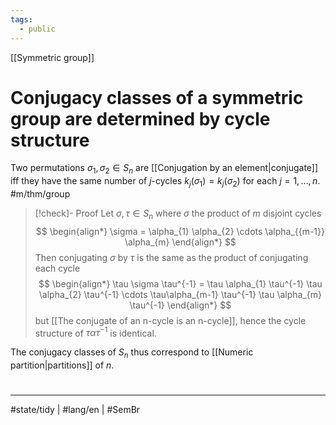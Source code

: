 ```yaml
---
tags:
  - public
---
```

[[Symmetric group]]
# Conjugacy classes of a symmetric group are determined by cycle structure

Two permutations $\sigma_{1}, \sigma_{2} \in S_{n}$ are [[Conjugation by an element|conjugate]] iff they have the same number of $j$-cycles $k_{j}(\sigma_{1}) = k_{j}(\sigma_{2})$ for each $j = 1, \dots, n$. #m/thm/group

> [!check]- Proof
> Let $\sigma, \tau \in S_{n}$ where $\sigma$ the product of $m$ disjoint cycles
> $$
> \begin{align*}
> \sigma = \alpha_{1} \alpha_{2} \cdots \alpha_{{m-1}} \alpha_{m}
> \end{align*}
> $$
> Then conjugating $\sigma$ by $\tau$ is the same as the product of conjugating each cycle
> $$
> \begin{align*}
> \tau \sigma \tau^{-1} = \tau \alpha_{1} \tau^{-1} \tau \alpha_{2} \tau^{-1} \cdots \tau\alpha_{m-1} \tau^{-1} \tau \alpha_{m} \tau^{-1}
> \end{align*}
> $$
> but [[The conjugate of an n-cycle is an n-cycle]],
> hence the cycle structure of $\tau \alpha \tau^{-1}$ is identical.
> <span class="QED"/>

The conjugacy classes of $S_{n}$ thus correspond to [[Numeric partition|partitions]] of $n$.

#
---
#state/tidy | #lang/en | #SemBr
